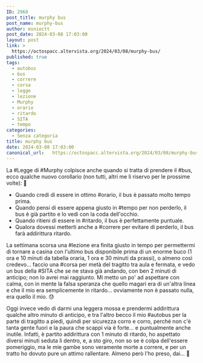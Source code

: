```yaml
---
ID: 2968
post_title: murphy bus
post_name: murphy-bus
author: minioctt
post_date: 2024-03-08 17:03:00
layout: post
link: >
  https://octospacc.altervista.org/2024/03/08/murphy-bus/
published: true
tags:
  - autobus
  - bus
  - correre
  - corsa
  - legge
  - lezione
  - Murphy
  - orario
  - ritardo
  - SITA
  - tempo
categories:
  - Senza categoria
title: murphy bus
date: 2024-03-08 17:03:00
canonical_url:   https://octospacc.altervista.org/2024/03/08/murphy-bus/
---
```

<!-- wp:paragraph -->
<p>La #Legge di #Murphy colpisce anche quando si tratta di prendere il #bus, ecco qualche nuovo corollario (non tutti, altri me li riservo per le prossime volte): 😬️</p>
<!-- /wp:paragraph -->

<!-- wp:list -->
<ul><!-- wp:list-item -->
<li>Quando credi di essere in ottimo #orario, il bus è passato molto tempo prima.</li>
<!-- /wp:list-item -->

<!-- wp:list-item -->
<li>Quando pensi di essere appena giusto in #tempo per non perderlo, il bus è già partito e lo vedi con la coda dell'occhio.</li>
<!-- /wp:list-item -->

<!-- wp:list-item -->
<li>Quando ritieni di essere in #ritardo, il bus è perfettamente puntuale.</li>
<!-- /wp:list-item -->

<!-- wp:list-item -->
<li>Qualora dovessi metterti anche a #correre per evitare di perderlo, il bus farà addirittura ritardo.</li>
<!-- /wp:list-item --></ul>
<!-- /wp:list -->

<!-- wp:paragraph -->
<p>La settimana scorsa una #lezione era finita giusto in tempo per permettermi di tornare a casina con l'ultimo bus disponibile prima di un enorme buco (1 ora e 10 minuti da tabella oraria, 1 ora e 30 minuti da prassi), o almeno così credevo... faccio una #corsa per metà del tragitto tra aula e fermata, e vedo un bus della #SITA che se ne stava già andando, con ben 2 minuti di anticipo; non lo avrei mai raggiunto. Mi metto un po' ad aspettare con calma, con in mente la falsa speranza che quello magari era di un'altra linea e che il mio era semplicemente in ritardo... ovviamente non è passato nulla, era quello il mio. 😓️</p>
<!-- /wp:paragraph -->

<!-- wp:paragraph -->
<p>Oggi invece vedo di darmi una leggera mossa e prendermi addirittura qualche altro minuto di anticipo, e tra l'altro becco il mio #autobus per la parte di tragitto a piedi, quindi per sicurezza corro e corro, perché non c'è tanta gente fuori e la paura che scappi via è forte... e puntualmente anche inutile. Infatti, è partito addirittura con 1 minuto di ritardo, ho aspettato diversi minuti seduta lì dentro, e, a sto giro, non so se è colpa dell'essere pomeriggio, ma le mie gambe sono veramente morte a correre, e per un tratto ho dovuto pure un attimo rallentare. Almeno però l'ho preso, dai... 🙏️</p>
<!-- /wp:paragraph -->